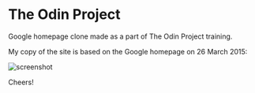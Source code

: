 # The Odin Project

Google homepage clone made as a part of The Odin Project training.

My copy of the site is based on the Google homepage on 26 March 2015:

![screenshot](http://i.imgur.com/sxBC3LG.png)

Cheers!
